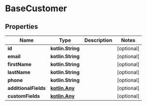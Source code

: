 
# BaseCustomer

## Properties
| Name | Type | Description | Notes |
| ------------ | ------------- | ------------- | ------------- |
| **id** | **kotlin.String** |  |  [optional] |
| **email** | **kotlin.String** |  |  [optional] |
| **firstName** | **kotlin.String** |  |  [optional] |
| **lastName** | **kotlin.String** |  |  [optional] |
| **phone** | **kotlin.String** |  |  [optional] |
| **additionalFields** | [**kotlin.Any**](.md) |  |  [optional] |
| **customFields** | [**kotlin.Any**](.md) |  |  [optional] |



